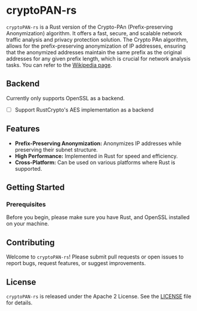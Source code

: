 # cryptoPAN-rs

`cryptoPAN-rs` is a Rust version of the Crypto-PAn (Prefix-preserving Anonymization) algorithm. It offers a fast, secure, and scalable network traffic analysis and privacy protection solution. The Crypto PAn algorithm, allows for the prefix-preserving anonymization of IP addresses, ensuring that the anonymized addresses maintain the same prefix as the original addresses for any given prefix length, which is crucial for network analysis tasks.
You can refer to the [Wikipedia page](https://en.wikipedia.org/wiki/Crypto-PAn).

## Backend

Currently only supports OpenSSL as a backend.

- [ ] Support RustCrypto's AES implementation as a backend 

## Features

- **Prefix-Preserving Anonymization:** Anonymizes IP addresses while preserving their subnet structure.
- **High Performance:** Implemented in Rust for speed and efficiency.
- **Cross-Platform:** Can be used on various platforms where Rust is supported.

## Getting Started

### Prerequisites

Before you begin, please make sure you have Rust, and OpenSSL installed on your machine. 


<!-- ### Installation -->

<!-- To use `cryptoPAN-rs` in your project, add the following to your `Cargo.toml` file: -->

<!-- ```toml -->
<!-- [dependencies] -->
<!-- cryptoPAN-rs = { git = "https://github.com/SkuldNorniern/cryptoPAN-rs" } -->
<!-- ``` -->

## Contributing

Welcome to `cryptoPAN-rs`! Please submit pull requests or open issues to report bugs, request features, or suggest improvements.

## License

`cryptoPAN-rs` is released under the Apache 2 License. See the [LICENSE](LICENSE) file for details.
